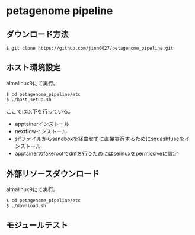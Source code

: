 # petagenome pipeline

## ダウンロード方法

`
$ git clone https://github.com/jinn0027/petagenome_pipeline.git
`

## ホスト環境設定

almalinux9にて実行。

```
$ cd petagenome_pipeline/etc
$ ./host_setup.sh
```

ここでは以下を行っている。

- apptainerインストール
- nextflowインストール
- sifファイルからsandboxを経由せずに直接実行するためにsquashfuseをインストール
- apptainerのfakerootでdnfを行うためにはselinuxをpermissiveに設定

## 外部リソースダウンロード

almalinux9にて実行。

```
$ cd petagenome_pipeline/etc
$ ./download.sh
```

## モジュールテスト





